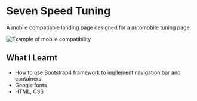 # Seven Speed Tuning

A mobile compatiable landing page designed for a automobile tuning page.


![Example of mobile compatibility](documentation/screenCap.gif)

## What I Learnt

* How to use Bootstrap4 framework to implement navigation bar and containers
* Google fonts
* HTML, CSS

